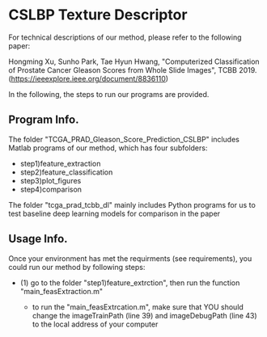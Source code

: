 # CSLBP Texture Descriptor

For technical descriptions of our method, please refer to the following paper: 

Hongming Xu, Sunho Park, Tae Hyun Hwang, "Computerized Classification of Prostate Cancer Gleason Scores from Whole Slide Images", TCBB 2019. (https://ieeexplore.ieee.org/document/8836110)

In the following, the steps to run our programs are provided. 

## Program Info.
The folder "TCGA_PRAD_Gleason_Score_Prediction_CSLBP" includes Matlab programs of our method, which has four subfolders:

- step1)feature_extraction
- step2)feature_classification
- step3)plot_figures
- step4)comparison

The folder "tcga_prad_tcbb_dl" mainly includes Python programs for us to test baseline deep learning models for comparison in the paper

## Usage Info.
Once your environment has met the requirments (see requirements), you could run our method by following steps:

- (1) go to the folder "step1)feature_extrction", then run the function "main_feasExtraction.m"

  - to run the "main_feasExtrcation.m", make sure that YOU should change the imageTrainPath (line 39) and imageDebugPath (line 43) to the local address of your computer
